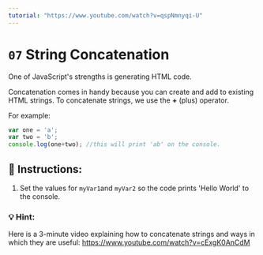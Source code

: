 ```yaml
---
tutorial: "https://www.youtube.com/watch?v=qspNmnyqi-U"
---
```


# `07` String Concatenation

One of JavaScript's strengths is generating HTML code. 

Concatenation comes in handy because you can create and add to existing HTML strings. To concatenate strings, we use the **+** (plus) operator. 

For example:

```js
var one = 'a';
var two = 'b';
console.log(one+two); //this will print 'ab' on the console.
```

## :pencil: Instructions:

1. Set the values for `myVar1`and `myVar2` so the code prints 'Hello World' to the console.

### 💡 Hint:

Here is a 3-minute video explaining how to concatenate strings and ways in which they are useful:
https://www.youtube.com/watch?v=cExgK0AnCdM

